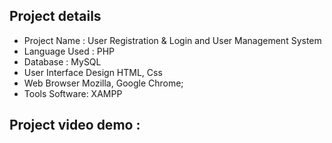 ## Project details 

* Project Name :	User Registration & Login and User Management System 
* Language Used  :	PHP 
* Database	: MySQL 
* User Interface Design  	HTML, Css
* Web Browser	Mozilla, Google Chrome;
* Tools Software:	XAMPP
 
##  Project video demo :




